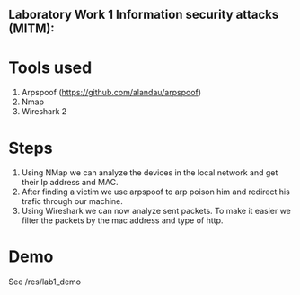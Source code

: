 ## Laboratory Work 1 Information security attacks (MITM):

# Tools used
1. Arpspoof (https://github.com/alandau/arpspoof)
2. Nmap
3. Wireshark 2

# Steps
1. Using NMap we can analyze the devices in the local network and get their Ip address and MAC.
2. After finding a victim we use arpspoof to arp poison him and redirect his trafic through our machine.
3. Using Wireshark we can now analyze sent packets. To make it easier we filter the packets by the mac address and type of http.

# Demo

See /res/lab1_demo
